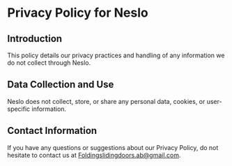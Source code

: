 # Privacy Policy for Neslo

## Introduction
This policy details our privacy practices and handling of any information we do not collect through Neslo.

## Data Collection and Use
Neslo does not collect, store, or share any personal data, cookies, or user-specific information.

## Contact Information
If you have any questions or suggestions about our Privacy Policy, do not hesitate to contact us at Foldingslidingdoors.ab@gmail.com.
